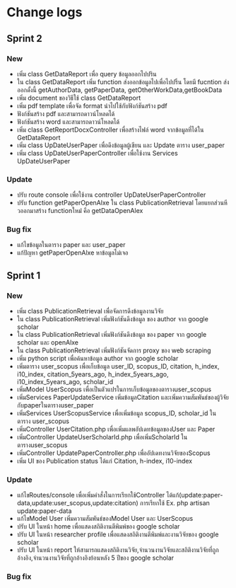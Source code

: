 # Change logs

## Sprint 2
### New
- เพิ่ม class GetDataReport เพื่อ query ข้อมูลออกไปปริน
- ใน class GetDataReport เพิ่ม function ส่งออกข้อมูลไปเพื่อไปปริ้น โดยมี fucntion ส่งออกดั้งนี้ getAuthorData, getPaperData, getOtherWorkData,getBookData
- เพิ่ม document ของวิธีใช้ class GetDataReport
- เพิ่ม pdf template เพื่อจัด format นำไปใช้กับฟังก์ชันสร้าง pdf
- ฟังก์ชันสร้าง pdf และสามารถดาวน์โหลดได้
- ฟังก์ชันสร้าง word และสามารถดาวน์โหลดได้
- เพิ่ม class GetReportDocxController เพื่อสร้างไฟล์ word จากข้อมูลที่ได้ใน GetDataReport
- เพิ่ม class UpDateUserPaper เพื่อดึงข้อมูลผู้เขียน และ Update ตาราง user_paper
- เพิ่ม class UpDateUserPaperController เพื่อใช้งาน Services UpDateUserPaper
### Update
- ปรับ route console เพื่อใช้งาน controller UpDateUserPaperController
- ปรับ function getPaperOpenAlxe ใน class PublicationRetrieval โดยแยกส่วนหีวออกมาสร้าง functionใหม่่ คือ getDataOpenAlex
### Bug fix
- แก้ไขข้อมูลในตาราง paper และ user_paper
- แก้ปัญหา getPaperOpenAlxe หาข้อมูลไม่เจอ


## Sprint 1
### New
 - เพิ่ม class PublicationRetrieval เพื่อจัดการดึงข้อมูลงานวิจัย
 - ใน class PublicationRetrieval เพิ่มฟังก์ชันดึงข้อมูล ของ author จาก google scholar
 - ใน class PublicationRetrieval เพิ่มฟังก์ชันดึงข้อมูล ของ paper จาก google scholar และ openAlxe
 - ใน class PublicationRetrieval เพิ่มฟังก์ชันจัดการ proxy ของ web scraping
 - เพิ่ม python script เพื่อค้นหาข้อมูล author จาก google scholar
- เพิ่มตาราง user_scopus เพื่อเก็บข้อมูล user_ID, scopus_ID, citation, h_index, i10_index, citation_5years_ago, h_index_5years_ago, i10_index_5years_ago, scholar_id
- เพิ่มModel UserScopus เพื่อเป็นตัวแปรในการเก็บข้อมูลของตารางuser_scopus
- เพิ่มServices PaperUpdateService เพิ่มข้อมูลCitation และเพิ่มความสัมพันธ์ของผู้วิจัยกับpaperในตารางuser_paper
- เพิ่มServices UserScopusService เพื่อเพิ่มข้อมูล scopus_ID, scholar_id ในตาราง user_scopus
- เพิ่มController UserCitation.php เพื่อเพิ่มแลพอัปเดทข้อมูลของUser และ Paper
- เพิ่มController UpdateUserScholarId.php เพื่อเพิ่มScholarId ในตารางuser_scopus
- เพิ่มController  UpdatePaperController.php เพื่ออัปเดทงานวิจัยของScopus
- เพิ่ม UI ของ Publication status ได้แก่ Citation, h-index, i10-index
### Update
- แก้ไขRoutes/console เพื่อเพิ่มคำสั่งในการเรียกใช้Controller ได้แก้(update:paper-data,update:user_scopus,update:citation) 
    การเรียกใช้ Ex. php artisan update:paper-data
- แก้ไขModel User เพิ่มความสัมพันธ์ของModel User และ UserScopus
- ปรับ UI ในหน้า home เพื่อแสดงสถิติงานตีพิมพ์ของ google scholar 
- ปรับ UI ในหน้า researcher profile เพื่อแสดงสถิติงานตีพิมพ์และงานวิจัยของ google scholar
- ปรับ UI ในหน้า report ให้สามารถแสดงสถิติงานวิจัย,จำนวนงานวิจัยและสถิติงานวิจัยที่ถูกอ้างอิง,จำนวนงานวิจัยที่ถูกอ้างอิงย้อนหลัง 5 ปีของ google scholar

### Bug fix
